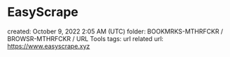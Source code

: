 # EasyScrape

created: October 9, 2022 2:05 AM (UTC)
folder: BOOKMRKS-MTHRFCKR / BROWSR-MTHRFCKR / URL Tools
tags: url related
url: https://www.easyscrape.xyz